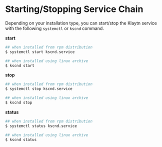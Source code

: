 # Starting/Stopping Service Chain

Depending on your installation type, you can start/stop the Klaytn service with the following `systemctl` or `kscnd` command.

**start**

```bash
## when installed from rpm distribution 
$ systemctl start kscnd.service

## when installed using linux archive
$ kscnd start
```

**stop**

```bash
## when installed from rpm distribution 
$ systemctl stop kscnd.service

## when installed using linux archive
$ kscnd stop
```

**status**

```bash
## when installed from rpm distribution 
$ systemctl status kscnd.service

## when installed using linux archive
$ kscnd status
```

